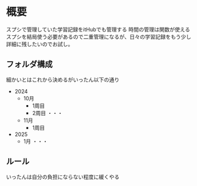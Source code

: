 
# 概要
スプシで管理していた学習記録をitHubでも管理する
時間の管理は関数が使えるスプシを結局使う必要があるので二重管理になるが、日々の学習記録をもう少し詳細に残したいのでお試し。

## フォルダ構成
細かいとはこれから決めるがいったん以下の通り
- 2024
    - 10月
        - 1周目
        - 2周目
        ・・・
    - 11月
        - 1周目
- 2025
    - 1月
    ・・・
    
## ルール
いったんは自分の負担にならない程度に緩くやる